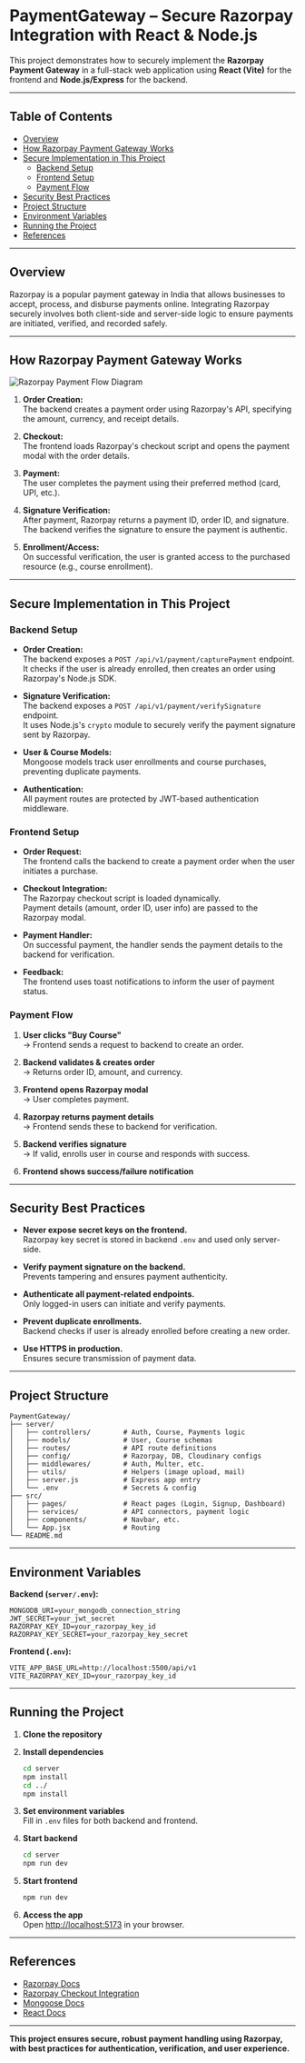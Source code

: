 # PaymentGateway – Secure Razorpay Integration with React & Node.js

This project demonstrates how to securely implement the **Razorpay Payment Gateway** in a full-stack web application using **React (Vite)** for the frontend and **Node.js/Express** for the backend.

---

## Table of Contents

- [Overview](#overview)
- [How Razorpay Payment Gateway Works](#how-razorpay-payment-gateway-works)
- [Secure Implementation in This Project](#secure-implementation-in-this-project)
  - [Backend Setup](#backend-setup)
  - [Frontend Setup](#frontend-setup)
  - [Payment Flow](#payment-flow)
- [Security Best Practices](#security-best-practices)
- [Project Structure](#project-structure)
- [Environment Variables](#environment-variables)
- [Running the Project](#running-the-project)
- [References](#references)

---

## Overview

Razorpay is a popular payment gateway in India that allows businesses to accept, process, and disburse payments online. Integrating Razorpay securely involves both client-side and server-side logic to ensure payments are initiated, verified, and recorded safely.

---

## How Razorpay Payment Gateway Works

![Razorpay Payment Flow Diagram](https://res.cloudinary.com/dhzaw6nix/image/upload/v1756228456/Razorpay_1_x3hdsq.jpg)

1. **Order Creation:**  
   The backend creates a payment order using Razorpay's API, specifying the amount, currency, and receipt details.

2. **Checkout:**  
   The frontend loads Razorpay's checkout script and opens the payment modal with the order details.

3. **Payment:**  
   The user completes the payment using their preferred method (card, UPI, etc.).

4. **Signature Verification:**  
   After payment, Razorpay returns a payment ID, order ID, and signature. The backend verifies the signature to ensure the payment is authentic.

5. **Enrollment/Access:**  
   On successful verification, the user is granted access to the purchased resource (e.g., course enrollment).

---

## Secure Implementation in This Project

### Backend Setup

- **Order Creation:**  
  The backend exposes a `POST /api/v1/payment/capturePayment` endpoint.  
  It checks if the user is already enrolled, then creates an order using Razorpay's Node.js SDK.

- **Signature Verification:**  
  The backend exposes a `POST /api/v1/payment/verifySignature` endpoint.  
  It uses Node.js's `crypto` module to securely verify the payment signature sent by Razorpay.

- **User & Course Models:**  
  Mongoose models track user enrollments and course purchases, preventing duplicate payments.

- **Authentication:**  
  All payment routes are protected by JWT-based authentication middleware.

### Frontend Setup

- **Order Request:**  
  The frontend calls the backend to create a payment order when the user initiates a purchase.

- **Checkout Integration:**  
  The Razorpay checkout script is loaded dynamically.  
  Payment details (amount, order ID, user info) are passed to the Razorpay modal.

- **Payment Handler:**  
  On successful payment, the handler sends the payment details to the backend for verification.

- **Feedback:**  
  The frontend uses toast notifications to inform the user of payment status.

### Payment Flow

1. **User clicks "Buy Course"**  
   → Frontend sends a request to backend to create an order.

2. **Backend validates & creates order**  
   → Returns order ID, amount, and currency.

3. **Frontend opens Razorpay modal**  
   → User completes payment.

4. **Razorpay returns payment details**  
   → Frontend sends these to backend for verification.

5. **Backend verifies signature**  
   → If valid, enrolls user in course and responds with success.

6. **Frontend shows success/failure notification**

---

## Security Best Practices

- **Never expose secret keys on the frontend.**  
  Razorpay key secret is stored in backend `.env` and used only server-side.

- **Verify payment signature on the backend.**  
  Prevents tampering and ensures payment authenticity.

- **Authenticate all payment-related endpoints.**  
  Only logged-in users can initiate and verify payments.

- **Prevent duplicate enrollments.**  
  Backend checks if user is already enrolled before creating a new order.

- **Use HTTPS in production.**  
  Ensures secure transmission of payment data.

---

## Project Structure

```
PaymentGateway/
├── server/
│   ├── controllers/        # Auth, Course, Payments logic
│   ├── models/             # User, Course schemas
│   ├── routes/             # API route definitions
│   ├── config/             # Razorpay, DB, Cloudinary configs
│   ├── middlewares/        # Auth, Multer, etc.
│   ├── utils/              # Helpers (image upload, mail)
│   ├── server.js           # Express app entry
│   └── .env                # Secrets & config
├── src/
│   ├── pages/              # React pages (Login, Signup, Dashboard)
│   ├── services/           # API connectors, payment logic
│   ├── components/         # Navbar, etc.
│   └── App.jsx             # Routing
└── README.md
```

---

## Environment Variables

**Backend (`server/.env`):**
```
MONGODB_URI=your_mongodb_connection_string
JWT_SECRET=your_jwt_secret
RAZORPAY_KEY_ID=your_razorpay_key_id
RAZORPAY_KEY_SECRET=your_razorpay_key_secret
```

**Frontend (`.env`):**
```
VITE_APP_BASE_URL=http://localhost:5500/api/v1
VITE_RAZORPAY_KEY_ID=your_razorpay_key_id
```

---

## Running the Project

1. **Clone the repository**

2. **Install dependencies**
   ```sh
   cd server
   npm install
   cd ../
   npm install
   ```

3. **Set environment variables**  
   Fill in `.env` files for both backend and frontend.

4. **Start backend**
   ```sh
   cd server
   npm run dev
   ```

5. **Start frontend**
   ```sh
   npm run dev
   ```

6. **Access the app**  
   Open [http://localhost:5173](http://localhost:5173) in your browser.

---

## References

- [Razorpay Docs](https://razorpay.com/docs/payment-gateway/server-integration/nodejs/)
- [Razorpay Checkout Integration](https://razorpay.com/docs/payment-gateway/web-integration/standard/)
- [Mongoose Docs](https://mongoosejs.com/)
- [React Docs](https://react.dev/)

---

**This project ensures secure, robust payment handling using Razorpay, with best practices for authentication, verification, and user experience.**
